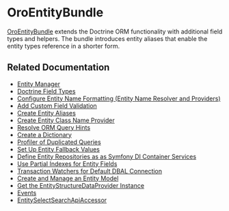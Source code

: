 <a id="bundle-docs-platform-entity-bundle"></a>

# OroEntityBundle

<a href="https://github.com/oroinc/platform/tree/5.1/src/Oro/Bundle/EntityBundle" target="_blank">OroEntityBundle</a> extends the Doctrine ORM functionality with additional field types and helpers. The bundle introduces entity aliases that enable the entity types reference in a shorter form.

## Related Documentation

* [Entity Manager](../../../backend/entities/entity-manager.md#dev-entities-entity-manager)
* [Doctrine Field Types](../../../backend/entities/doctrine-field-types.md#dev-entities-doctrine-field-types)
* [Configure Entity Name Formatting (Entity Name Resolver and Providers)](../../../backend/entities/entity-names.md#dev-entities-entity-name-resolver)
* [Add Custom Field Validation](../../../backend/entities/doctrine-field-types.md#dev-entities-doctrine-field-types)
* [Create Entity Aliases](../../../backend/entities/entity-aliases.md#entity-aliases)
* [Create Entity Class Name Provider](../../../backend/entities/entity-class-names.md#dev-entities-entity-class-name-provider)
* [Resolve ORM Query Hints](../../../backend/entities/query-hint-resolver.md#dev-entities-resolving-orm-query-hints)
* [Create a Dictionary](../../../backend/entities/dictionaries.md#dev-entities-dictionaries)
* [Profiler of Duplicated Queries](../../../backend/entities/profiler-duplicated-queries.md#dev-entities-profiler-duplicate-queries)
* [Set Up Entity Fallback Values](../../../backend/entities/entity-fallback.md#dev-entities-fallback)
* [Define Entity Repositories as as Symfony DI Container Services](../../../backend/entities/repositories-as-a-service.md#dev-entities-repositories)
* [Use Partial Indexes for Entity Fields](../../../backend/entities/partial-indexes.md#dev-entities-partial-indexes)
* [Transaction Watchers for Default DBAL Connection](../../../backend/entities/transaction-watchers.md#dev-entities-transaction-watchers)
* [Create and Manage an Entity Model](entity-model.md#bundle-docs-platform-entity-bundle-entitymodel)
* [Get the EntityStructureDataProvider Instance](entity-structure-data-provider.md#bundle-docs-platform-entity-bundle-entity-structure-data-provider)
* [Events](../../../backend/entities/events.md#dev-entities-events)
* [EntitySelectSearchApiAccessor](entity-select-search-api-accessor.md#bundle-docs-platform-entity-bundle-search-api-processor)

<!-- Frontend -->
